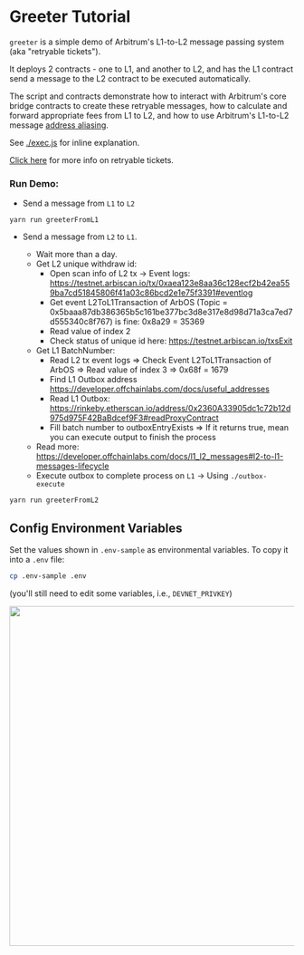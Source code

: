 # Greeter Tutorial

`greeter` is a simple demo of Arbitrum's L1-to-L2 message passing system (aka "retryable tickets").

It deploys 2 contracts - one to L1, and another to L2, and has the L1 contract send a message to the L2 contract to be executed automatically.

The script and contracts demonstrate how to interact with Arbitrum's core bridge contracts to create these retryable messages, how to calculate and forward appropriate fees from L1 to L2, and how to use Arbitrum's L1-to-L2 message [address aliasing](https://developer.offchainlabs.com/docs/l1_l2_messages#address-aliasing).

See [./exec.js](./scripts/exec.js) for inline explanation.

[Click here](https://developer.offchainlabs.com/docs/l1_l2_messages) for more info on retryable tickets.

### Run Demo:

- Send a message from `L1` to `L2`
```
yarn run greeterFromL1
```

- Send a message from `L2` to `L1`. 

    - Wait more than a day.
    - Get L2 unique withdraw id: 
      - Open scan info of L2 tx -> Event logs: https://testnet.arbiscan.io/tx/0xaea123e8aa36c128ecf2b42ea559ba7cd51845806f41a03c86bcd2e1e75f3391#eventlog
      - Get event L2ToL1Transaction of ArbOS (Topic = 0x5baaa87db386365b5c161be377bc3d8e317e8d98d71a3ca7ed7d555340c8f767) is fine: 0x8a29 = 35369
      - Read value of index 2
      - Check status of unique id here: https://testnet.arbiscan.io/txsExit
    - Get L1 BatchNumber:
      - Read L2 tx event logs => Check Event L2ToL1Transaction of ArbOS => Read value of index 3 => 0x68f = 1679
      - Find L1 Outbox address https://developer.offchainlabs.com/docs/useful_addresses
      - Read L1 Outbox: https://rinkeby.etherscan.io/address/0x2360A33905dc1c72b12d975d975F42BaBdcef9F3#readProxyContract
      - Fill batch number to outboxEntryExists => If it returns true, mean you can execute output to finish the process
    - Read more: https://developer.offchainlabs.com/docs/l1_l2_messages#l2-to-l1-messages-lifecycle
    - Execute outbox to complete process on `L1` -> Using `./outbox-execute`

```
yarn run greeterFromL2
```

## Config Environment Variables

Set the values shown in `.env-sample` as environmental variables. To copy it into a `.env` file:

```bash
cp .env-sample .env
```

(you'll still need to edit some variables, i.e., `DEVNET_PRIVKEY`)

<p align="center"><img src="../../assets/offchain_labs_logo.png" width="600"></p>